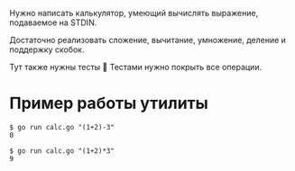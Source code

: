Нужно написать калькулятор, умеющий вычислять выражение, подаваемое на STDIN.

Достаточно реализовать сложение, вычитание, умножение, деление и поддержку скобок.

Тут также нужны тесты 🙂 Тестами нужно покрыть все операции.
# Пример работы утилиты
    $ go run calc.go "(1+2)-3"
    0

    $ go run calc.go "(1+2)*3"
    9